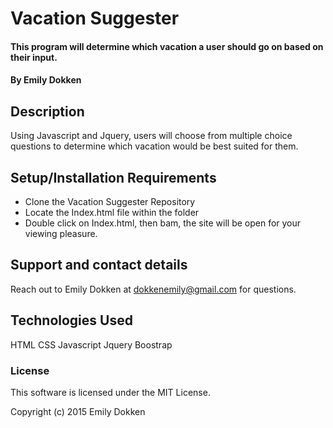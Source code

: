 # Vacation Suggester

#### This program will determine which vacation a user should go on based on their input.

#### By Emily Dokken

## Description

Using Javascript and Jquery, users will choose from multiple choice questions to determine which vacation would be best suited for them.

## Setup/Installation Requirements

* Clone the Vacation Suggester Repository
* Locate the Index.html file within the folder
* Double click on Index.html, then bam, the site will be open for your viewing pleasure.

## Support and contact details

Reach out to Emily Dokken at dokkenemily@gmail.com for questions.

## Technologies Used

HTML
CSS
Javascript
Jquery
Boostrap

### License

This software is licensed under the MIT License.

Copyright (c) 2015 Emily Dokken
